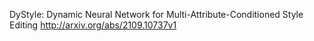DyStyle: Dynamic Neural Network for Multi-Attribute-Conditioned Style
  Editing
http://arxiv.org/abs/2109.10737v1

